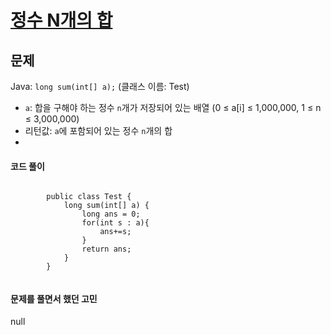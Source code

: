 # [정수 N개의 합](https://www.acmicpc.net/problem/15596)



## 문제

Java: `long sum(int[] a);` (클래스 이름: Test)

- `a`: 합을 구해야 하는 정수 `n`개가 저장되어 있는 배열 (0 ≤ a[i] ≤ 1,000,000, 1 ≤ n ≤ 3,000,000)
- 리턴값: `a`에 포함되어 있는 정수 `n`개의 합
- 



#### 코드 풀이

```

        public class Test {
            long sum(int[] a) {
                long ans = 0;
                for(int s : a){
                    ans+=s;
                }
                return ans;
            }
        }


```



#### 문제를 풀면서 했던 고민 

null